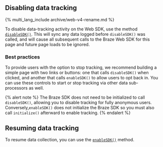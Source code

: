 ## Disabling data tracking

{% multi_lang_include archive/web-v4-rename.md %}

To disable data-tracking activity on the Web SDK, use the method [`disableSDK()`](https://js.appboycdn.com/web-sdk/latest/doc/modules/braze.html#disablesdk). This will sync any data logged before `disableSDK()` was called, and will cause all subsequent calls to the Braze Web SDK for this page and future page loads to be ignored.

### Best practices

To provide users with the option to stop tracking, we recommend building a simple page with two links or buttons: one that calls `disableSDK()` when clicked, and another that calls `enableSDK()` to allow users to opt back in. You can use these controls to start or stop tracking via other data sub-processors as well.

{% alert note %}
The Braze SDK does not need to be initialized to call `disableSDK()`, allowing you to disable tracking for fully anonymous users. Conversely,`enableSDK()` does not initialize the Braze SDK so you must also call `initialize()` afterward to enable tracking.
{% endalert %}

## Resuming data tracking

To resume data collection, you can use the [`enableSDK()`](https://js.appboycdn.com/web-sdk/latest/doc/modules/braze.html#enablesdk) method.
